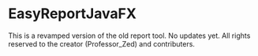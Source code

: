 # EasyReportJavaFX
This is a revamped version of the old report tool.
No updates yet.
All rights reserved to the creator (Professor_Zed) and contributers.
